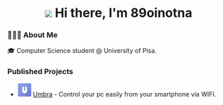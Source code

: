 

<h1 align="center"><img src="https://raw.githubusercontent.com/sidbelbase/sidbelbase/master/wave.gif" width="30px"><strong> Hi there, I'm 89oinotna</strong>
</h1>


### 👨🏻‍💻 About Me 
🎓 Computer Science student @ University of Pisa.


### Published Projects
* <img src="https://raw.githubusercontent.com/89oinotna/89oinotna/master/dfsTavola%20disegno%201.png" width="30px"> [Umbra](https://play.google.com/store/apps/details?id=com.oinotna.umbra) - Control your pc easily from your smartphone via WIFI.

<!--
**89oinotna/89oinotna** is a ✨ _special_ ✨ repository because its `README.md` (this file) appears on your GitHub profile.



Here are some ideas to get you started:

- 🔭 I’m currently working on ...
- 🌱 I’m currently learning ...
- 👯 I’m looking to collaborate on ...
- 🤔 I’m looking for help with ...
- 💬 Ask me about ...
- 📫 How to reach me: ...
- 😄 Pronouns: ...
- ⚡ Fun fact: ...
-->
